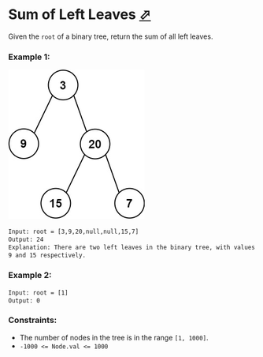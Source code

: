 # Sum of Left Leaves [⬀](https://leetcode.com/problems/sum-of-left-leaves/)

Given the `root` of a binary tree, return the sum of all left leaves.


### Example 1:
![leftsum-tree.jpg](leftsum-tree.jpg)
```
Input: root = [3,9,20,null,null,15,7]
Output: 24
Explanation: There are two left leaves in the binary tree, with values 9 and 15 respectively.
```

### Example 2:
```
Input: root = [1]
Output: 0
```

### Constraints:

- The number of nodes in the tree is in the range `[1, 1000]`.
- `-1000 <= Node.val <= 1000`
